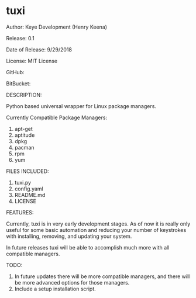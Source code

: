 # tuxi

Author: Keye Development (Henry Keena)

Release: 0.1

Date of Release: 9/29/2018

License: MIT License

GitHub: 

BitBucket: 

DESCRIPTION:

Python based universal wrapper for Linux package managers.

Currently Compatible Package Managers:

1. apt-get
2. aptitude
3. dpkg
4. pacman
5. rpm
6. yum

FILES INCLUDED:

1. tuxi.py
2. config.yaml
3. README.md
4. LICENSE

FEATURES:

Currently, tuxi is in very early development stages. As of now it is really only useful for some basic automation and reducing your number of keystrokes with installing, removing, and updating your system.

In future releases tuxi will be able to accomplish much more with all compatible managers.

TODO:

1. In future updates there will be more compatible managers, and there will be more advanced options for those managers.
2. Include a setup installation script.
